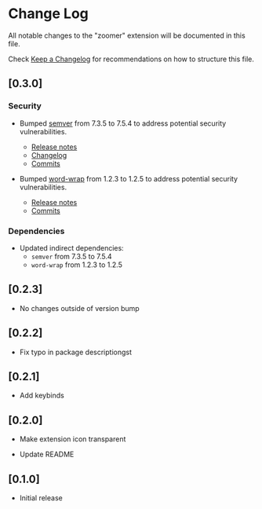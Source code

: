 # Change Log

All notable changes to the "zoomer" extension will be documented in this file.

Check [Keep a Changelog](http://keepachangelog.com/) for recommendations on how to structure this file.

## [0.3.0]

### Security
- Bumped [semver](https://github.com/npm/node-semver) from 7.3.5 to 7.5.4 to address potential security vulnerabilities.
  - [Release notes](https://github.com/npm/node-semver/releases)
  - [Changelog](https://github.com/npm/node-semver/blob/main/CHANGELOG.md)
  - [Commits](https://github.com/npm/node-semver/compare/v7.3.5...v7.5.4)

- Bumped [word-wrap](https://github.com/jonschlinkert/word-wrap) from 1.2.3 to 1.2.5 to address potential security vulnerabilities.
  - [Release notes](https://github.com/jonschlinkert/word-wrap/releases)
  - [Commits](https://github.com/jonschlinkert/word-wrap/compare/1.2.3...1.2.5)

### Dependencies
- Updated indirect dependencies:
  - `semver` from 7.3.5 to 7.5.4
  - `word-wrap` from 1.2.3 to 1.2.5


## [0.2.3]

- No changes outside of version bump

## [0.2.2]

- Fix typo in package descriptiongst

## [0.2.1] 

- Add keybinds

## [0.2.0]

- Make extension icon transparent

- Update README


## [0.1.0]

- Initial release
